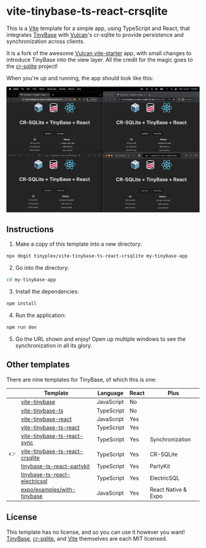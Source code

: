 # vite-tinybase-ts-react-crsqlite

This is a [Vite](https://vitejs.dev/) template for a simple app, using TypeScript and React, that
integrates [TinyBase](https://tinybase.org/) with [Vulcan](https://github.com/vlcn-io)'s cr-sqlite to provide persistence and synchronization
across clients.

It is a fork of the awesome [Vulcan
vite-starter](https://github.com/vlcn-io/vite-starter) app, with small changes
to introduce TinyBase into the view layer. All the credit for the magic goes to
the [cr-sqlite](https://github.com/vlcn-io/cr-sqlite) project!

When you're up and running, the app should look like this:

![A four-way sync between browsers](fourway.png)

## Instructions

1. Make a copy of this template into a new directory:

```sh
npx degit tinyplex/vite-tinybase-ts-react-crsqlite my-tinybase-app
```

2. Go into the directory:

```sh
cd my-tinybase-app
```

3. Install the dependencies:

```sh
npm install
```

4. Run the application:

```sh
npm run dev
```

5. Go the URL shown and enjoy! Open up multiple windows to see the
   synchronization in all its glory.

## Other templates

There are nine templates for TinyBase, of which this is one:

|     | Template                                                                                       | Language   | React | Plus                |
| --- | ---------------------------------------------------------------------------------------------- | ---------- | ----- | ------------------- |
|     | [vite-tinybase](https://github.com/tinyplex/vite-tinybase)                                     | JavaScript | No    |                     |
|     | [vite-tinybase-ts](https://github.com/tinyplex/vite-tinybase-ts)                               | TypeScript | No    |                     |
|     | [vite-tinybase-react](https://github.com/tinyplex/vite-tinybase-react)                         | JavaScript | Yes   |                     |
|     | [vite-tinybase-ts-react](https://github.com/tinyplex/vite-tinybase-ts-react)                   | TypeScript | Yes   |                     |
|     | [vite-tinybase-ts-react-sync](https://github.com/tinyplex/vite-tinybase-ts-react-sync)         | TypeScript | Yes   | Synchronization     |
| 👉  | [vite-tinybase-ts-react-crsqlite](https://github.com/tinyplex/vite-tinybase-ts-react-crsqlite) | TypeScript | Yes   | CR-SQLite           |
|     | [tinybase-ts-react-partykit](https://github.com/tinyplex/tinybase-ts-react-partykit)           | TypeScript | Yes   | PartyKit            |
|     | [tinybase-ts-react-electricsql](https://github.com/tinyplex/tinybase-ts-react-electricsql)     | TypeScript | Yes   | ElectricSQL         |
|     | [expo/examples/with-tinybase](https://github.com/expo/examples/tree/master/with-tinybase)      | JavaScript | Yes   | React Native & Expo |

## License

This template has no license, and so you can use it however you want!
[TinyBase](https://github.com/tinyplex/tinybase/blob/main/LICENSE),
[cr-sqlite](https://github.com/vlcn-io/cr-sqlite/blob/main/LICENSE), and
[Vite](https://github.com/vitejs/vite/blob/main/LICENSE) themselves are each MIT
licensed.

